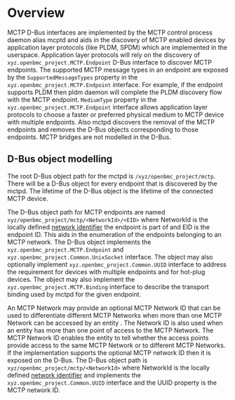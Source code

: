 # Overview

MCTP D-Bus interfaces are implemented by the MCTP control process daemon alias
mcptd and aids in the discovery of MCTP enabled devices by application layer
protocols (like PLDM, SPDM) which are implemented in the userspace. Application
layer protocols will rely on the discovery of
`xyz.openbmc_project.MCTP.Endpoint` D-Bus interface to discover MCTP endpoints.
The supported MCTP message types in an endpoint are exposed by the
`SupportedMessageTypes` property in the `xyz.openbmc_project.MCTP.Endpoint`
interface. For example, if the endpoint supports PLDM then pldm daemon will
complete the PLDM discovery flow with the MCTP endpoint. `MediumType` property
in the `xyz.openbmc_project.MCTP.Endpoint` interface allows application layer
protocols to choose a faster or preferred physical medium to MCTP device with
multiple endpoints. Also mctpd discovers the removal of the MCTP endpoints and
removes the D-Bus objects corresponding to those endpoints. MCTP bridges are not
modelled in the D-Bus.

## D-Bus object modelling

The root D-Bus object path for the mctpd is `/xyz/openbmc_project/mctp`. There
will be a D-Bus object for every endpoint that is discovered by the mctpd. The
lifetime of the D-Bus object is the lifetime of the connected MCTP device.

The D-Bus object path for MCTP endpoints are named
`xyz/openbmc_project/mctp/<NetworkId>/<EID>` where NetworkId is the locally
defined [network identifier][1] the endpoint is part of and EID is the endpoint
ID. This aids in the enumeration of the endpoints belonging to an MCTP network.
The D-Bus object implements the `xyz.openbmc_project.MCTP.Endpoint`
and `xyz.openbmc_project.Common.UnixSocket` interface. The object may also
optionally implement `xyz.openbmc_project.Common.UUID` interface to address the
requirement for devices with multiple endpoints and for hot-plug devices. The
object may also implement the `xyz.openbmc_project.MCTP.Binding` interface to
describe the transport binding used by mctpd for the given endpoint.

An MCTP Network may provide an optional MCTP Network ID that can be used to
differentiate different MCTP Networks when more than one MCTP Network can be
accessed by an entity . The Network ID is also used when an entity has more than
one point of access to the MCTP Network. The MCTP Network ID enables the entity
to tell whether the access points provide access to the same MCTP Network or to
different MCTP Networks. If the implementation supports the optional MCTP
network ID then it is exposed on the D-Bus. The D-Bus object path is
`xyz/openbmc_project/mctp/<NetworkId>` where NetworkId is the locally defined
[network identifier][1] and implements the `xyz.openbmc_project.Common.UUID`
interface and the UUID property is the MCTP network ID.

[1]:
  https://github.com/openbmc/docs/blob/master/designs/mctp/mctp-kernel.md#addressing
